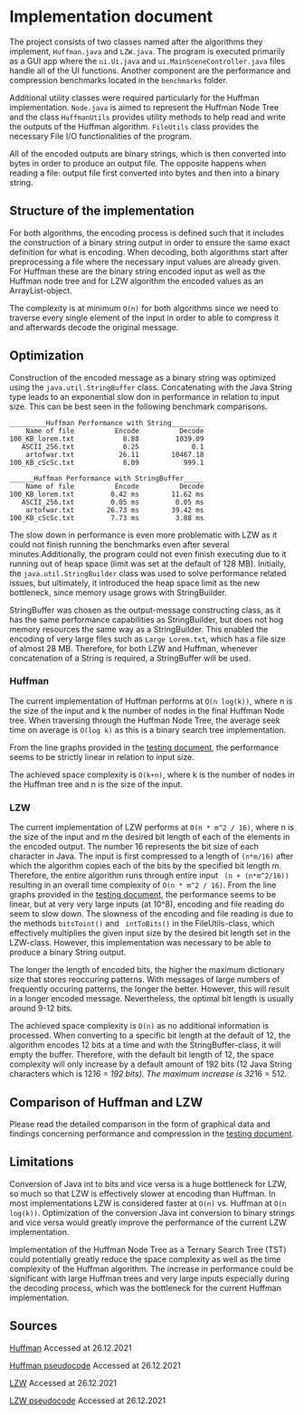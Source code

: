 # Implementation document

The project consists of two classes named after the algorithms they implement, ```Huffman.java``` and ```LZW.java```. The program is executed primarily as a GUI app where the ```ui.Ui.java``` and ```ui.MainSceneController.java``` files handle all of the UI functions. Another component are the performance and compression benchmarks located in the ```benchmarks``` folder. 


Additional utility classes were required particularly for the Huffman implementation. ```Node.java``` is aimed to represent the Huffman Node Tree and the class ```HuffmanUtils``` provides utility methods to help read and write the outputs of the Huffman algorithm.
```FileUtils``` class provides the necessary File I/O functionalities of the program.

All of the encoded outputs are binary strings, which is then converted into bytes in order to produce an output file. The opposite happens when reading a file: output file first converted into bytes and then into a binary string. 

## Structure of the implementation

For both algorithms, the encoding process is defined such that it includes the construction of a binary string output in order to ensure the same exact definition for what is encoding. When decoding, both algorithms start after preprocessing a file where the necessary input values are already given. For Huffman these are the binary string encoded input as well as the Huffman node tree and for LZW algorithm the encoded values as an ArrayList-object. 

The complexity is at minimum ```O(n)``` for both algorithms since we need to traverse every single element of the input in order to able to compress it and afterwards decode the original message. 

## Optimization 

Construction of the encoded message as a binary string was optimized using the ```java.util.StringBuffer``` class. Concatenating with the Java String type leads to an exponential slow don in performance in relation to input size. This can be best seen in the following benchmark comparisons. 

```
_________Huffman Performance with String________
    Name of file          Encode          Decode       
100_KB_lorem.txt            8.88         1039.09       
   ASCII_256.txt            0.25             0.1       
    artofwar.txt           26.11        10467.18       
100_KB_cScSc.txt            8.09           999.1       

______Huffman Performance with StringBuffer_____
    Name of file          Encode          Decode       
100_KB_lorem.txt         8.42 ms        11.62 ms       
   ASCII_256.txt         0.05 ms         0.05 ms       
    artofwar.txt        26.73 ms        39.42 ms       
100_KB_cScSc.txt         7.73 ms         3.88 ms 
```

The slow down in performance is even more problematic with LZW as it could not finish running the benchmarks even after several minutes.Additionally, the program could not even finish executing due to it running out of heap space (limit was set at the default of 128 MB). Initially, the ```java.util.StringBuilder``` class was used to solve performance related issues, but ultimately, it introduced the heap space limit as the new bottleneck, since memory usage grows with StringBuilder. 


StringBuffer was chosen as the output-message constructing class, as it has the same performance capabilities as StringBuilder, but does not hog memory resources the same way as a StringBuilder. This enabled the encoding of very large files such as ```Large Lorem.txt```, which has a file size of almost 28 MB. Therefore, for both LZW and Huffman, whenever concatenation of a String is required, a StringBuffer will be used. 

### Huffman 

The current implementation of Huffman performs at ```O(n log(k))```, where n is the size of the input and k the number of nodes in the final Huffman Node tree. When traversing through the Huffman Node Tree, the average seek time on average is ```O(log k)``` as this is a binary search tree implementation. 

From the line graphs provided in the [testing document](https://github.com/limi96/compression-algorithm/blob/master/Documentation/testing%20document.md), the performance seems to be strictly linear in relation to input size. 

The achieved space complexity is ```O(k+n)```, where k is the number of nodes in the Huffman tree and n is the size of the input. 

### LZW 

The current implementation of LZW performs at ```O(n * m^2 / 16)```, where n is the size of the input and m the desired bit length of each of the elements in the encoded output. The number 16 represents the bit size of each character in Java. The input is first compressed to a length of ```(n*m/16)``` after which the algorithm copies each of the bits by the specified bit length m. Therefore, the entire algorithm runs through entire input ``` (n + (n*m^2/16))``` resulting in an overall time complexity of ```O(n * m^2 / 16)```. From the line graphs provided in the [testing document](https://github.com/limi96/compression-algorithm/blob/master/Documentation/testing%20document.md), the performance seems to be linear, but at very very large inputs (at 10^8), encoding and file reading do seem to slow down. The slowness of the encoding and file reading is due to the methods ```bitsToint()``` and ``` intToBits()``` in the FileUtils-class, which effectively multiplies the given input size by the desired bit length set in the LZW-class. However, this implementation was necessary to be able to produce a binary String output. 

The longer the length of encoded bits, the higher the maximum dictionary size that stores reoccuring patterns. With messages of large numbers of frequently occuring patterns, the longer the better. However, this will result in a longer encoded message. Nevertheless, the optimal bit length is usually around 9-12 bits. 

The achieved space complexity is ```O(n)``` as no additional information is processed. When converting to a specific bit length at the default of 12, the algorithm encodes 12 bits at a time and with the StringBuffer-class, it will empty the buffer. Therefore, with the default bit length of 12, the space complexity will only increase by a default amount of 192 bits (12 Java String characters which is 12*16 = 192 bits). The maximum increase is 32*16 = 512. 

## Comparison of Huffman and LZW

Please read the detailed comparison in the form of graphical data and findings concerning performance and compression in the [testing document](https://github.com/limi96/compression-algorithm/blob/master/Documentation/testing%20document.md). 

## Limitations 

Conversion of Java int to bits and vice versa is a huge bottleneck for LZW, so much so that LZW is effectively slower at encoding than Huffman. In most implementations LZW is considered faster at ```O(n)``` vs. Huffman at ```O(n log(k))```. Optimization of the conversion Java int conversion to binary strings and vice versa would greatly improve the performance of the current LZW implementation. 

Implementation of the Huffman Node Tree as a Ternary Search Tree (TST) could potentially greatly reduce the space complexity as well as the time complexity of the Huffman algorithm. The increase in performance could be significant with large Huffman trees and very large inputs especially during the decoding process, which was the bottleneck for the current Huffman implementation.

## Sources

[Huffman](https://en.wikipedia.org/wiki/Huffman_coding) Accessed at 26.12.2021

[Huffman pseudocode](http://cs.bc.edu/~alvarez/Algorithms/Notes/huffman.pdf) Accessed at 26.12.2021

[LZW](https://en.wikipedia.org/wiki/Lempel%E2%80%93Ziv%E2%80%93Welch) Accessed at 26.12.2021

[LZW pseudocode](https://cs.carleton.edu/faculty/jondich/courses/cs337_w00/Assignments/lzw.html) Accessed at 26.12.2021

